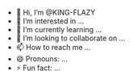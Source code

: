 - 👋 Hi, I’m @KING-FLAZY
- 👀 I’m interested in ...
- 🌱 I’m currently learning ...
- 💞️ I’m looking to collaborate on ...
- 📫 How to reach me ...
- 😄 Pronouns: ...
- ⚡ Fun fact: ...

<!---
KING-FLAZY/KING-FLAZY is a ✨ special ✨ repository because its `README.md` (this file) appears on your GitHub profile.
You can click the Preview link to take a look at your changes.
--->
